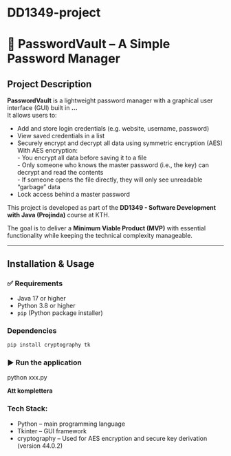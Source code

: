 # DD1349-project


# 🔐 PasswordVault – A Simple Password Manager

## Project Description
**PasswordVault** is a lightweight password manager with a graphical user interface (GUI) built in **...**  
It allows users to:
- Add and store login credentials (e.g. website, username, password)
- View saved credentials in a list
- Securely encrypt and decrypt all data using symmetric encryption (AES)  
With AES encryption:  
	  -	You encrypt all data before saving it to a file  
	  -	Only someone who knows the master password (i.e., the key) can decrypt and read the contents  
	  -	If someone opens the file directly, they will only see unreadable “garbage” data  
- Lock access behind a master password

This project is developed as part of the **DD1349 - Software Development with Java (Projinda)** course at KTH.

The goal is to deliver a **Minimum Viable Product (MVP)** with essential functionality while keeping the technical complexity manageable.

---

## Installation & Usage

### ✅ Requirements

- Java 17 or higher
- Python 3.8 or higher
- `pip` (Python package installer)

### Dependencies
```bash
pip install cryptography tk
```
### ▶️ Run the application
python xxx.py

**Att komplettera**

### Tech Stack: 
- Python – main programming language
- Tkinter – GUI framework
- cryptography – Used for AES encryption and secure key derivation (version 44.0.2)
